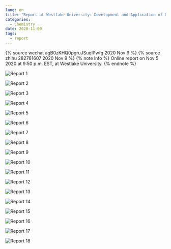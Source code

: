 ```yaml
---
lang: en
title: "Report at Westlake University: Development and Application of DP and Integrating External Packages"
categories:
  - Chemistry
date: 2020-11-09
tags:
  - report
---
```

{% source wechat agB0zKHQ0pgruJSuqlPwfg 2020 Nov 9 %}
{% source zhihu 282761607 2020 Nov 9 %}
{% note info %}
Online report on Nov 5 2020 at 9:50 p.m. EST, at Westlake University.
{% endnote %}

![Report 1](https://api.njzjz.win/1l6tqCPFNjd8afU08VLfrUboKnxvmy1CX)
<!--more-->

![Report 2](https://api.njzjz.win/1l5udNi8pMRAzq-nXrO_FVveJxBp7aa1n)

![Report 3](https://api.njzjz.win/1E3OGA06F9tv8w_1BgmmYXep0OLBit28K)

![Report 4](https://api.njzjz.win/1PD3Ik5i3P5NeN79cHShWul5CMBE4KONb)

![Report 5](https://api.njzjz.win/1Ise7p47KVgZBpya0FjeEwHeTQLGbBTHv)

![Report 6](https://api.njzjz.win/1IHcp3_tEQ-TxllMt0v9fr08Dvj2Ak_CC)

![Report 7](https://api.njzjz.win/1h8-nvpnbkqHSXylolYIPDWn2wpOcP---)

![Report 8](https://api.njzjz.win/1UbObvEhUxttj2LXjKA0QiCqj2P9c5buo)

![Report 9](https://api.njzjz.win/1zbmC9_o6UO7JSGK_BIq_A8tEt7QYYfa-)

![Report 10](https://api.njzjz.win/1TqWNBYNeEoJbv7OrxC5XdR7tyzn9lvIb)

![Report 11](https://api.njzjz.win/1CieK4oXOdo8qGrC0-rnN5yQkyUp5G22j)

![Report 12](https://api.njzjz.win/1ro66OuXd4vuwW9HwuN1eeQaLZFiaf8ys)

![Report 13](https://api.njzjz.win/1WBo_7DtUWkB1q-8Ufn-PNiPStplU4s-X)

![Report 14](https://api.njzjz.win/1hI2yfZXYmwitFszwMHzq04thHwOU7cRi)

![Report 15](https://api.njzjz.win/1Vr31GIpSCOFR43kFIzMPxGeApKv104H8)

![Report 16](https://api.njzjz.win/1R9D2aTbWVTQnHvE8__cnVC8F6_dGpcKD)

![Report 17](https://api.njzjz.win/1OcR5ywDGymEEDanny0ihg5ZWwzTC76aQ)

![Report 18](https://api.njzjz.win/1yyVmSz0LFw114_Er0876yKZOvq9JJxbQ)
